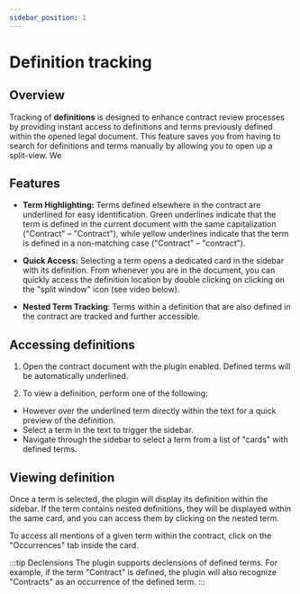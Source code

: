 ```yaml
---
sidebar_position: 1
---
```


# Definition tracking

## Overview

Tracking of **definitions** is designed to enhance contract review processes by providing instant access to definitions and terms previously defined within the opened legal document. This feature saves you from having to search for definitions and terms manually by allowing you to open up a split-view. We

## Features

- **Term Highlighting:** Terms defined elsewhere in the contract are underlined for easy identification. Green underlines indicate that the term is defined in the current document with the same capitalization ("Contract" – "Contract"), while yellow underlines indicate that the term is defined in a non-matching case ("Contract" – "contract").

- **Quick Access:** Selecting a term opens a dedicated card in the sidebar with its definition. From whenever you are in the document, you can quickly access the definition location by double clicking on clicking on the "split window" icon (see video below).

- **Nested Term Tracking**: Terms within a definition that are also defined in the contract are tracked and further accessible.

## Accessing definitions

1. Open the contract document with the plugin enabled. Defined terms will be automatically underlined.

2. To view a definition, perform one of the following:

- However over the underlined term directly within the text for a quick preview of the definition.
- Select a term in the text to trigger the sidebar.
- Navigate through the sidebar to select a term from a list of "cards" with defined terms.

## Viewing definition

Once a term is selected, the plugin will display its definition within the sidebar. If the term contains nested definitions, they will be displayed within the same card, and you can access them by clicking on the nested term.

To access all mentions of a given term within the contract, click on the "Occurrences" tab inside the card.

:::tip Declensions
The plugin supports declensions of defined terms. For example, if the term "Contract" is defined, the plugin will also recognize "Contracts" as an occurrence of the defined term.
:::
